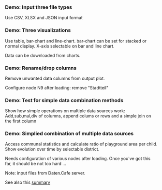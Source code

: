 <!-- -->
### Demo: Input three file types

Use CSV, XLSX and JSON input format

### Demo: Three visualizations

Use table, bar-chart and line-chart. bar-chart can be  set for stacked or normal display. X-axis selectable on bar and line chart.

Data can be downloaded from charts.

### Demo: Rename/drop columns

Remove unwanted data columns from output plot. 

Configure node N9 after loading: remove "Stadtteil"

### Demo: Test for simple data combination methods

Show how simple operations on multiple data sources work: Add,sub,mul,div of columns, append colums or rows and a simple join on the first column


### Demo: Simplied combination of multiple data sources

Access communal statistics and calculate ratio of playground area per child. Show evolution over time by selectable district.

Needs configuration of various nodes after loading. Once you've got this far, it should be not too hard ...

Note: input files from Daten.Cafe server.

See also this [summary](assets/stories/simple/simplified-playgrounds.pdf) 


